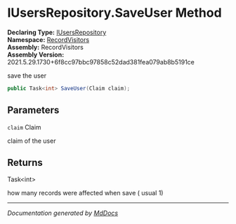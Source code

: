 ﻿<!--  
  <auto-generated>   
    The contents of this file were generated by a tool.  
    Changes to this file may be list if the file is regenerated  
  </auto-generated>   
-->

# IUsersRepository.SaveUser Method

**Declaring Type:** [IUsersRepository](../index.md)  
**Namespace:** [RecordVisitors](../../index.md)  
**Assembly:** RecordVisitors  
**Assembly Version:** 2021.5.29.1730+6f8cc97bbc97858c52dad381fea079ab8b5191ce

save the user

```csharp
public Task<int> SaveUser(Claim claim);
```

## Parameters

`claim`  Claim

claim of the user

## Returns

Task\<int\>

how many records were affected when save ( usual 1) 

___

*Documentation generated by [MdDocs](https://github.com/ap0llo/mddocs)*
